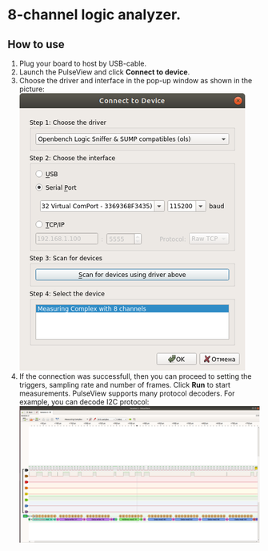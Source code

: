 8-channel logic analyzer.
==================================

## How to use

1. Plug your board to host by USB-cable.
2. Launch the PulseView and click **Connect to device**.
3. Choose the driver and interface in the pop-up window as shown in the picture:
![picture](./pic/connect.png)
4. If the connection was successfull, then  you can proceed to setting the triggers, sampling rate and  number of frames. Click **Run** to start measurements. PulseView supports many protocol decoders.
For example, you can decode I2C protocol:
![picture](./pic/i2c_decode.png) 
